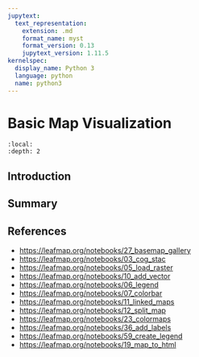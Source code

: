 ```yaml
---
jupytext:
  text_representation:
    extension: .md
    format_name: myst
    format_version: 0.13
    jupytext_version: 1.11.5
kernelspec:
  display_name: Python 3
  language: python
  name: python3
---
```


# Basic Map Visualization

```{contents}
:local:
:depth: 2
```

## Introduction

## Summary

## References

- https://leafmap.org/notebooks/27_basemap_gallery
- https://leafmap.org/notebooks/03_cog_stac
- https://leafmap.org/notebooks/05_load_raster
- https://leafmap.org/notebooks/10_add_vector
- https://leafmap.org/notebooks/06_legend
- https://leafmap.org/notebooks/07_colorbar
- https://leafmap.org/notebooks/11_linked_maps
- https://leafmap.org/notebooks/12_split_map
- https://leafmap.org/notebooks/23_colormaps
- https://leafmap.org/notebooks/36_add_labels
- https://leafmap.org/notebooks/59_create_legend
- https://leafmap.org/notebooks/19_map_to_html
